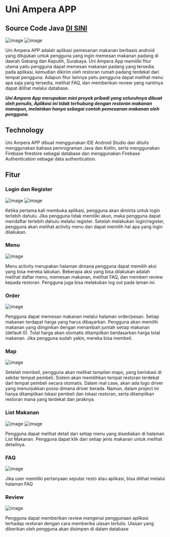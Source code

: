 # Uni Ampera APP

## Source Code Java [DI SINI](https://github.com/titian-pamungkas-a/ppb)


![image](https://user-images.githubusercontent.com/77373958/215312032-ab668c72-95fd-4ee3-9b3d-12c45154c800.png)
![image](https://user-images.githubusercontent.com/77373958/215312030-9df540f9-1659-4178-9bff-43608a1eb925.png)



Uni Ampera APP adalah aplikasi pemesanan makanan berbasis android yang ditujukan untuk pengguna yang ingin memesan makanan padang di daerah Gebang dan Keputih, Surabaya. Uni Ampera App memiliki fitur utama yaitu pengguna dapat memesan makanan padang yang tersedia pada aplikasi, kemudian dikirim oleh restoran rumah padang terdekat dari tempat pengguna. Adapun fitur lainnya yaitu pengguna dapat melihat menu apa saja yang tersedia, melihat FAQ, dan memberikan review yang nantinya dapat dilihat melalui database. 

***Uni Ampera App merupakan mini proyek pribadi yang seluruhnya dibuat oleh penulis, Aplikasi ini tidak terhubung dengan restoran makanan manapun, melainkan hanya sebagai contoh pemesanan makanan oleh pengguna.***

## Technology

Uni Ampera APP dibuat menggunakan IDE Android Studio dan ditulis menggunakan bahasa pemrograman Java dan Kotlin, serta menggunakan Firebase firestore sebagai database dan menggunakan Firebase Authentication sebagai data authentication.

## Fitur

### Login dan Register


![image](https://user-images.githubusercontent.com/77373958/215312045-d860a4d4-da60-485a-a612-06bb97b80d36.png)
![image](https://user-images.githubusercontent.com/77373958/215312051-3d8a7c0b-4162-45f5-ab8e-9e7561aaef16.png)



Ketika pertama kali membuka aplikasi, pengguna akan diminta untuk login terlebih dahulu. Jika pengguna tidak memiliki akun, maka pengguna dapat mendaftar terlebih dahulu melalui register. Setelah melakukan login/register, pengguna akan melihat activity menu dan dapat memilih hal apa yang ingin dilakukan.

### Menu


![image](https://user-images.githubusercontent.com/77373958/215312060-724eb485-b2e4-4d13-8399-63756d268efb.png)



Menu activity merupakan halaman dimana pengguna dapat memilih aksi yang bisa mereka lakukan. Beberapa aksi yang bisa dilakukan adalah melihat daftar menu, memesan makanan, melihat FAQ, dan memberi review kepada restoran. Pengguna juga bisa melakukan log out pada laman ini.

### Order


![image](https://user-images.githubusercontent.com/77373958/215312068-88af15e1-1b89-4301-8eb0-1834ebd39954.png)



Pengguna dapat memesan makanan melalui halaman order/pesan. Setiap makanan terdapat harga yang harus dibayarkan. Pengguna akan memilih makanan yang diinginkan dengan menambah jumlah setiap makanan (default 0). Total harga akan otomatis ditampilkan berdasarkan harga total makanan. Jika pengguna sudah yakin, mereka bisa membeli.

### Map


![image](https://user-images.githubusercontent.com/77373958/215312074-d76a15f8-deba-4480-99ff-b81c98677c12.png)


Setelah membeli, pengguna akan melihat tampilan maps, yang berlokasi di sekitar tempat pembeli. Sistem akan memilihkan tempat restoran terdekat dari tempat pembeli secara otomatis. Dalam real case, akan ada logo driver yang menunjukkan posisi dimana driver berada. Namun, dalam project ini hanya ditampilkan lokasi pembeli dan lokasi restoran, serta ditampilkan restoran mana yang terdekat dan jaraknya.

### List Makanan


![image](https://user-images.githubusercontent.com/77373958/215312083-f70ade26-b1f0-4925-b263-effeda4aa656.png)
![image](https://user-images.githubusercontent.com/77373958/215312084-470e1e00-b19d-4a45-aebf-7906e5c1b9fb.png)



Pengguna dapat melihat detail dari setiap menu yang disediakan di halaman List Makanan. Pengguna dapat klik dari setiap jenis makanan untuk melihat detailnya.

### FAQ


![image](https://user-images.githubusercontent.com/77373958/215312087-e365d988-8458-4ddf-bfea-cc5579974664.png)



Jika user memiliki pertanyaan seputar resto atau aplikasi, bisa dilihat melalui halaman FAQ

### Review


![image](https://user-images.githubusercontent.com/77373958/215312090-43838f55-c674-48b2-89ea-20b42e6f8fca.png)



Pengguna dapat memberikan review mengenai penggunaan aplikasi terhadap restoran dengan cara memberika ulasan tertulis. Ulasan yang diberikan oleh pengguna akan disimpen di dalam database
